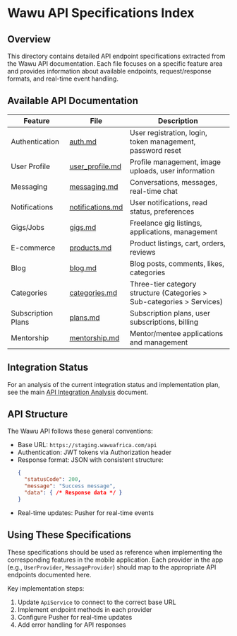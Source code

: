 # Wawu API Specifications Index

## Overview

This directory contains detailed API endpoint specifications extracted from the Wawu API documentation. Each file focuses on a specific feature area and provides information about available endpoints, request/response formats, and real-time event handling.

## Available API Documentation

| Feature | File | Description |
|---------|------|-------------|
| Authentication | [auth.md](./auth.md) | User registration, login, token management, password reset |
| User Profile | [user_profile.md](./user_profile.md) | Profile management, image uploads, user information |
| Messaging | [messaging.md](./messaging.md) | Conversations, messages, real-time chat |
| Notifications | [notifications.md](./notifications.md) | User notifications, read status, preferences |
| Gigs/Jobs | [gigs.md](./gigs.md) | Freelance gig listings, applications, management |
| E-commerce | [products.md](./products.md) | Product listings, cart, orders, reviews |
| Blog | [blog.md](./blog.md) | Blog posts, comments, likes, categories |
| Categories | [categories.md](./categories.md) | Three-tier category structure (Categories > Sub-categories > Services) |
| Subscription Plans | [plans.md](./plans.md) | Subscription plans, user subscriptions, billing |
| Mentorship | [mentorship.md](./mentorship.md) | Mentor/mentee applications and management |

## Integration Status

For an analysis of the current integration status and implementation plan, see the main [API Integration Analysis](../api_integration_update.md) document.

## API Structure

The Wawu API follows these general conventions:

- Base URL: `https://staging.wawuafrica.com/api`
- Authentication: JWT tokens via Authorization header
- Response format: JSON with consistent structure:
  ```json
  {
    "statusCode": 200,
    "message": "Success message",
    "data": { /* Response data */ }
  }
  ```
- Real-time updates: Pusher for real-time events

## Using These Specifications

These specifications should be used as reference when implementing the corresponding features in the mobile application. Each provider in the app (e.g., `UserProvider`, `MessageProvider`) should map to the appropriate API endpoints documented here.

Key implementation steps:
1. Update `ApiService` to connect to the correct base URL
2. Implement endpoint methods in each provider
3. Configure Pusher for real-time updates
4. Add error handling for API responses
